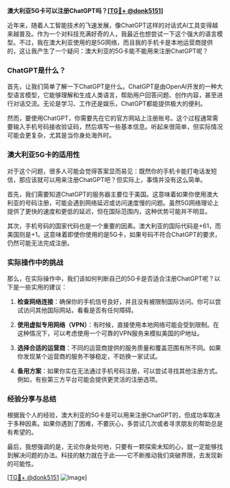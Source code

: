 **澳大利亚5G卡可以注册ChatGPT吗？[[TG💪+ @donk5151](https://t.me/s/donk5151)]**

近年来，随着人工智能技术的飞速发展，像ChatGPT这样的对话式AI工具变得越来越普及。作为一个对科技充满好奇的人，我最近也想尝试一下这个强大的语言模型。不过，我在澳大利亚使用的是5G网络，而且我的手机卡是本地运营商提供的，这让我产生了一个疑问：澳大利亚的5G卡能不能用来注册ChatGPT呢？

### ChatGPT是什么？

首先，让我们简单了解一下ChatGPT是什么。ChatGPT是由OpenAI开发的一种大型语言模型，它能够理解和生成人类语言，帮助用户回答问题、创作内容，甚至进行对话交流。无论是学习、工作还是娱乐，ChatGPT都能提供极大的便利。

然而，要使用ChatGPT，你需要先在它的官方网站上注册账号。这个过程通常需要输入手机号码接收验证码，然后填写一些基本信息。听起来很简单，但实际情况可能会更复杂，尤其是当你身处海外时。

### 澳大利亚5G卡的适用性

对于这个问题，很多人可能会觉得答案显而易见：既然你的手机卡能打电话发短信，那应该就可以用来注册ChatGPT吧？但实际上，事情并没有这么简单。

首先，我们需要知道ChatGPT的服务器主要位于美国。这意味着如果你使用澳大利亚的号码注册，可能会遇到网络延迟或访问速度慢的问题。虽然5G网络理论上提供了更快的速度和更低的延迟，但在国际范围内，这种优势可能并不明显。

其次，手机号码的国家代码也是一个重要的因素。澳大利亚的国际代码是+61，而美国则是+1。这意味着即使你使用的是5G卡，如果号码不符合ChatGPT的要求，仍然可能无法完成注册。

### 实际操作中的挑战

那么，在实际操作中，我们该如何判断自己的5G卡是否适合注册ChatGPT呢？以下是一些实用的建议：

1. **检查网络连接**：确保你的手机信号良好，并且没有被限制国际访问。你可以尝试访问其他国际网站，看看是否有任何障碍。

2. **使用虚拟专用网络（VPN）**：有时候，直接使用本地网络可能会受到限制。在这种情况下，可以考虑使用一个可靠的VPN服务来模拟美国的IP地址。

3. **选择合适的运营商**：不同的运营商提供的服务质量和覆盖范围有所不同。如果你发现某个运营商的服务不够稳定，不妨换一家试试。

4. **备用方案**：如果你实在无法通过手机号码注册，可以尝试寻找其他注册方式。例如，有些第三方平台可能会提供更灵活的注册选项。

### 经验分享与总结

根据我个人的经验，澳大利亚的5G卡是可以用来注册ChatGPT的，但成功率取决于多种因素。如果你遇到了困难，不要灰心，多尝试几次或者寻求朋友的帮助总是有希望的。

最后，我想强调的是，无论你身处何地，只要有一颗探索未知的心，就一定能够找到解决问题的办法。科技的魅力就在于此——它不断推动我们突破界限，去发现新的可能性。

[[TG💪+ @donk5151](https://t.me/s/donk5151) ![Image](https://i.postimg.cc/rwNCRYN7/Snipaste-2025-04-30-17-27-05.png)]